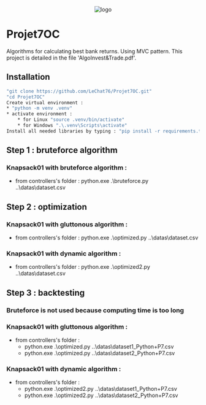 <p align="center">
 <img alt="logo" src="https://user-images.githubusercontent.com/119883313/236204342-478f1a02-6a75-48de-a54a-038db856562e.png">
</p>

# Projet7OC
Algorithms for calculating best bank returns.
Using MVC pattern.
This project is detailed in the file 'AlgoInvest&Trade.pdf'.

## Installation
```sh
"git clone https://github.com/LeChat76/Projet7OC.git"
"cd Projet7OC"
Create virtual environment :
* "python -m venv .venv"
* activate environment :
    * for Linux "source .venv/bin/activate"
    * for Windows ".\.venv\Scripts\activate"
Install all needed libraries by typing : "pip install -r requirements.txt"
```

## Step 1 : bruteforce algorithm
### Knapsack01 with bruteforce algorithm :
 * from controllers's folder : python.exe .\bruteforce.py ..\datas\dataset.csv

## Step 2 : optimization
### Knapsack01 with gluttonous algorithm : 
 * from controllers's folder : python.exe .\optimized.py ..\datas\dataset.csv
### Knapsack01 with dynamic algorithm : 
 * from controllers's folder : python.exe .\optimized2.py ..\datas\dataset.csv

## Step 3 : backtesting
### Bruteforce is not used because computing time is too long
### Knapsack01 with gluttonous algorithm : 
 * from controllers's folder : 
    * python.exe .\optimized.py ..\datas\dataset1_Python+P7.csv
    * python.exe .\optimized.py ..\datas\dataset2_Python+P7.csv
### Knapsack01 with dynamic algorithm : 
 * from controllers's folder : 
    * python.exe .\optimized2.py ..\datas\dataset1_Python+P7.csv
    * python.exe .\optimized2.py ..\datas\dataset2_Python+P7.csv


